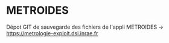 # METROIDES

Dépot GIT de sauvegarde des fichiers de l'appli METROIDES -> https://metrologie-exploit.dsi.inrae.fr
